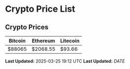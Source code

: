 # Crypto Price List

## Crypto Prices
| Bitcoin | Ethereum | Litecoin |
| ------- | -------- | -------- |
| $88065 | $2068.55 | $93.66 |
**Last Updated:** 2025-03-25 19:12 UTC
**Last Updated:** $DATE$
